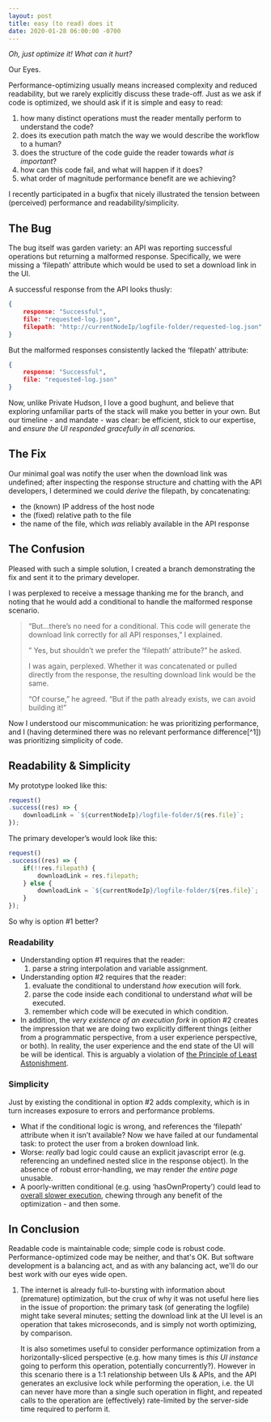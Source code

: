 ```yaml
---
layout: post
title: easy (to read) does it
date: 2020-01-28 06:00:00 -0700
---
```


_Oh, just optimize it! What can it hurt?_

Our Eyes.

Performance-optimizing usually means increased complexity and reduced readability, but we rarely explicitly discuss these trade-off. Just as we ask if code is optimized, we should ask if it is simple and easy to read:

1.  how many distinct operations must the reader mentally perform to understand the code?
2.  does its execution path match the way we would describe the workflow to a human?
3.  does the structure of the code guide the reader towards _what is important_?
4.  how can this code fail, and what will happen if it does?
5.  what order of magnitude performance benefit are we achieving?

I recently participated in a bugfix that nicely illustrated the tension between (perceived) performance and readability/simplicity.

## The Bug

The bug itself was garden variety: an API was reporting successful operations but returning a malformed response. Specifically, we were missing a ‘filepath’ attribute which would be used to set a download link in the UI.

A successful response from the API looks thusly:

``` json
{   
    response: "Successful",
    file: "requested-log.json",
    filepath: "http://currentNodeIp/logfile-folder/requested-log.json"
}
```

But the malformed responses consistently lacked the ‘filepath’ attribute:

``` json
{ 
    response: "Successful",
    file: "requested-log.json"
}
```
Now, unlike Private Hudson, I love a good bughunt, and believe that exploring unfamiliar parts of the stack will make you better in your own. But our timeline - and mandate - was clear: be efficient, stick to our expertise, and _ensure the UI responded gracefully in all scenarios._

## The Fix

Our minimal goal was notify the user when the download link was undefined; after inspecting the response structure and chatting with the API developers, I determined we could _derive_ the filepath, by concatenating:

*   the (known) IP address of the host node
*   the (fixed) relative path to the file
*   the name of the file, which _was_ reliably available in the API response

## The Confusion

Pleased with such a simple solution, I created a branch demonstrating the fix and sent it to the primary developer.

I was perplexed to receive a message thanking me for the branch, and noting that he would add a conditional to handle the malformed response scenario.

> “But…there’s no need for a conditional. This code will generate the download link correctly for all API responses,” I explained.
> 
> ” Yes, but shouldn’t we prefer the ‘filepath’ attribute?” he asked.
> 
> I was again, perplexed. Whether it was concatenated or pulled directly from the response, the resulting download link would be the same.
> 
> “Of course,” he agreed. “But if the path already exists, we can avoid building it!”

Now I understood our miscommunication: he was prioritizing performance, and I (having determined there was no relevant performance difference[^1]) was prioritizing simplicity of code.

## Readability & Simplicity

My prototype looked like this:

```javascript
request()
.success((res) => {
    downloadLink = `${currentNodeIp}/logfile-folder/${res.file}`;   
});
```


The primary developer’s would look like this:

```javascript
request()
.success((res) => {
    if(!!res.filepath) {
        downloadLink = res.filepath;
    } else {
        downloadLink = `${currentNodeIp}/logfile-folder/${res.file}`; 
    }  
});
```

So why is option #1 better?

### Readability

*   Understanding option #1 requires that the reader:
    1.  parse a string interpolation and variable assignment.
*   Understanding option #2 requires that the reader:
    1.  evaluate the conditional to understand _how_ execution will fork.
    2.  parse the code inside each conditional to understand _what_ will be executed.
    3.  remember which code will be executed in which condition.
*   In addition, the _very existence of an execution fork_ in option #2 creates the impression that we are doing two explicitly different things (either from a programmatic perspective, from a user experience perspective, or both). In reality, the user experience and the end state of the UI will be will be identical. This is arguably a violation of [the Principle of Least Astonishment](https://en.wikipedia.org/wiki/Principle_of_least_astonishment).

### Simplicity

Just by existing the conditional in option #2 adds complexity, which is in turn increases exposure to errors and performance problems.

*   What if the conditional logic is wrong, and references the ‘filepath’ attribute when it isn’t available? Now we have failed at our fundamental task: to protect the user from a broken download link.
*   Worse: _really_ bad logic could cause an explicit javascript error (e.g. referencing an undefined nested slice in the response object). In the absence of robust error-handling, we may render _the entire page_ unusable.
*   A poorly-written conditional (e.g. using ‘hasOwnProperty’) could lead to [overall slower execution](https://jsperf.com/easy-to-read-does-it), chewing through any benefit of the optimization - and then some.

## In Conclusion

Readable code is maintainable code; simple code is robust code. Performance-optimized code may be neither, and that's OK.  But software development is a balancing act, and as with any balancing act, we'll do our best work with our eyes wide open. 


1.  The internet is already full-to-bursting with information about (premature) optimization, but the crux of why it was not useful here lies in the issue of proportion: the primary task (of generating the logfile) might take several minutes; setting the download link at the UI level is an operation that takes microseconds, and is simply not worth optimizing, by comparison.

    It is also sometimes useful to consider performance optimization from a horizontally-sliced perspective (e.g. how many times is *this UI instance* going to perform this operation, potentially concurrently?). However in this scenario there is a 1:1 relationship between UIs & APIs, and the API generates an exclusive lock while performing the operation, i.e. the UI can never have more than a single such operation in flight, and repeated calls to the operation are (effectively) rate-limited by the server-side time required to perform it.